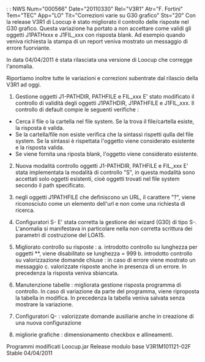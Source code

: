  :  : NWS Num="000566" Date="20110330" Rel="V3R1" Atr="F. Fortini" Tem="TEC" App="LO" Tit="Correzioni varie su G30 grafico" Sts="20"
Con la release V3R1 di Loocup è stato migliorato il controllo delle risposte nel G30 grafico.
Questa variazione ha portato a non accettare come validi gli oggetti J1PATHxxx e J1FIL_xxx con risposta blank. Ad esempio quando veniva richiesta la stampa di un report veniva mostrato un messaggio di errore fuorviante.

In data 04/04/2011 è stata rilasciata una versione di Loocup che corregge l'anomalia.

Riportiamo inoltre tutte le variazioni e correzioni subentrate dal rilascio della V3R1 ad oggi.

1) Gestione oggetti J1-PATHDIR, PATHFILE  e FIL_xxx
E' stato modificato il controllo di validità degli oggetti J1PATHDIR, J1PATHFILE e J1FIL_xxx.
Il controllo di default compie le seguenti verifiche : 
- Cerca il file o la cartella nel file system. Se la trova il file/cartella esiste, la risposta è
valida.
- Se la cartella/file non esiste verifica che la sintassi rispetti qulla del file system. Se la
sintassi è rispettata l'oggetto viene considerato esistente e la risposta valida.
- Se viene fornita una riposta blank, l'oggetto viene considerato esistente.

2) Nuova modalità controllo oggetti J1-PATHDIR, PATHFILE  e FIL_xxx
E' stata implementata la modalità di controllo "S", in questa modalità sono accettati solo oggetti esistenti, cioè oggetti trovati nel file system secondo il path specificato.

3) negli oggetti J1PATHFILE che definiscono un URL, il carattere "?", viene riconosciuto come un
elemento dell'url e non come una richiesta di ricerca.

4) Configuratori S-
E' stata corretta la gestione dei wizard (G30) di tipo S-. L'anomalia si manifestava in particolare
nella non corretta scrittura dei parametri di costruzione del LOA15.

5) Migliorato controllo su risposte : 
a. introdotto controllo su lunghezza per oggetti \*\*, viene disabilitato se lunghezza = 999 b. introdotto controllo su valorizzazione domande chiuse :  in caso di errore viene mostrato un messaggio
c. valorizzate risposte anche in presenza di un errore. In precedenza la risposta veniva sbiancata.

6) Manutenzione tabelle :  migliorata gestione risposta programma di controllo. In caso di variazione
da parte del programma, viene riproposta la tabella in modifica. In precedenza la tabella veniva salvata senza mostrare la variazione.

7) Configuratori  Q- :  valorizzate domande ausiliarie anche in creazione di una nuova configurazione

8) migliorie grafiche :  dimensionamento checkbox e allineamenti.

Programmi modificati Loocup.jar
Release modulo base V3R1M101121-02F Stable 04/04/2011
